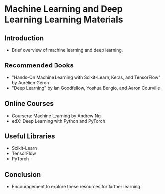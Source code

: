 # Machine Learning and Deep Learning Learning Materials

## Introduction
- Brief overview of machine learning and deep learning.

## Recommended Books
- "Hands-On Machine Learning with Scikit-Learn, Keras, and TensorFlow" by Aurélien Géron
- "Deep Learning" by Ian Goodfellow, Yoshua Bengio, and Aaron Courville

## Online Courses
- Coursera: Machine Learning by Andrew Ng
- edX: Deep Learning with Python and PyTorch

## Useful Libraries
- Scikit-Learn
- TensorFlow
- PyTorch

## Conclusion
- Encouragement to explore these resources for further learning.